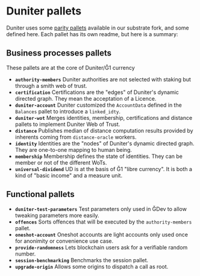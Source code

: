 # Duniter pallets

Duniter uses some [parity pallets](https://github.com/duniter/substrate/tree/master/frame) available in our substrate fork, and some defined here. Each pallet has its own readme, but here is a summary:

## Business processes pallets

These pallets are at the core of Duniter/Ğ1 currency

- **`authority-members`** Duniter authorities are not selected with staking but through a smith web of trust.
- **`certification`** Certifications are the "edges" of Duniter's dynamic directed graph. They mean the acceptation of a Licence.
- **`duniter-account`** Duniter customized the `AccountData` defined in the `Balances` pallet to introduce a `linked_idty`.
- **`duniter-wot`** Merges identities, membership, certifications and distance pallets to implement Duniter Web of Trust.
- **`distance`** Publishes median of distance computation results provided by inherents coming from `distance-oracle` workers.
- **`identity`** Identities are the "nodes" of Duniter's dynamic directed graph. They are one-to-one mapping to human being.
- **`membership`** Membership defines the state of identities. They can be member or not of the different WoTs.
- **`universal-dividend`** UD is at the basis of Ğ1 "libre currency". It is both a kind of "basic income" and a measure unit.

## Functional pallets

- **`duniter-test-parameters`** Test parameters only used in ĞDev to allow tweaking parameters more easily.
- **`offences`** Sorts offences that will be executed by the `authority-members` pallet.
- **`oneshot-account`** Oneshot accounts are light accounts only used once for anonimity or convenience use case.
- **`provide-randomness`** Lets blockchain users ask for a verifiable random number.
- **`session-benchmarking`** Benchmarks the session pallet.
- **`upgrade-origin`** Allows some origins to dispatch a call as root.